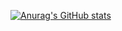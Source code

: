 [![Anurag's GitHub stats](https://github-readme-stats.vercel.app/api?username=jong6598)](https://github.com/jong6598/github-readme-stats)
